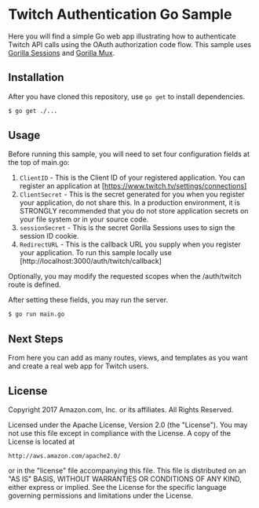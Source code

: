 # Twitch Authentication Go Sample
Here you will find a simple Go web app illustrating how to authenticate Twitch API calls using the OAuth authorization code flow.  This sample uses [Gorilla Sessions](https://godoc.org/github.com/gorilla/sessions) and [Gorilla Mux](https://godoc.org/github.com/gorilla/mux).

## Installation
After you have cloned this repository, use `go get` to install dependencies.

```sh
$ go get ./...
```

## Usage
Before running this sample, you will need to set four configuration fields at the top of main.go:

1. `ClientID` - This is the Client ID of your registered application.  You can register an application at [https://www.twitch.tv/settings/connections]
2. `ClientSecret` - This is the secret generated for you when you register your application, do not share this. In a production environment, it is STRONGLY recommended that you do not store application secrets on your file system or in your source code.
3. `sessionSecret` -  This is the secret Gorilla Sessions uses to sign the session ID cookie.
4. `RedirectURL` - This is the callback URL you supply when you register your application.  To run this sample locally use [http://localhost:3000/auth/twitch/callback]

Optionally, you may modify the requested scopes when the /auth/twitch route is defined.

After setting these fields, you may run the server.

```sh
$ go run main.go
```

## Next Steps
From here you can add as many routes, views, and templates as you want and create a real web app for Twitch users.

## License

Copyright 2017 Amazon.com, Inc. or its affiliates. All Rights Reserved.

Licensed under the Apache License, Version 2.0 (the "License"). You may not use this file except in compliance with the License. A copy of the License is located at

    http://aws.amazon.com/apache2.0/

or in the "license" file accompanying this file. This file is distributed on an "AS IS" BASIS, WITHOUT WARRANTIES OR CONDITIONS OF ANY KIND, either express or implied. See the License for the specific language governing permissions and limitations under the License. 